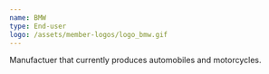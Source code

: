 ```yaml
---
name: BMW
type: End-user
logo: /assets/member-logos/logo_bmw.gif
---
```

Manufactuer that currently produces automobiles and motorcycles.
